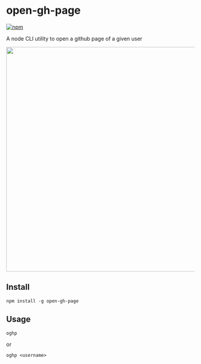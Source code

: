 # open-gh-page

[![npm](https://img.shields.io/npm/v/open-gh-page.svg)]()

A node CLI utility to open a github page of a given user

<img width="600" src="https://cdn.jsdelivr.net/gh/zillding/open-gh-page@375afd755e4c8032956c83791b45993fe631ffd5/demo.svg">

## Install

`npm install -g open-gh-page`

## Usage

`oghp`

or

`oghp <username>`
